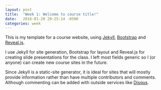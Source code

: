 ```yaml
---
layout: post
title:  "Week 1: Welcome to course title!"
date:   2016-01-20 20:25:14 -0500
categories: week
---
```


This is my template for a course website, using [Jekyll](https://github.com/jekyll/jekyll), [Bootstrap](http://getbootstrap.com/) and [Reveal.js](http://lab.hakim.se/reveal-js/). 

I use Jekyll for site generation, Bootstrap for layout and Reveal.js for creating slide presentations for the class. I left most fields generic so I (or anyone) can create new course sites in the future.

Since Jekyll is a static-site generator, it is ideal for sites that will mostly provide information rather than have multiple contributors and comments. Although commenting can be added with outside services like [Disqus](https://disqus.com/).

